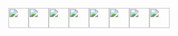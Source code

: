 <img height="40" width="40" src="https://github.com/mravinshu/mine/blob/master/Name/1.png"><img height="40" width="40" src="https://github.com/mravinshu/mine/blob/master/Name/2.png"><img height="40" width="40" src="https://github.com/mravinshu/mine/blob/master/Name/3.png"><img height="40" width="40" src="https://github.com/mravinshu/mine/blob/master/Name/4.png"><img height="40" width="40" src="https://github.com/mravinshu/mine/blob/master/Name/5png.png"><img height="40" width="40" src="https://github.com/mravinshu/mine/blob/master/Name/6.png"><img height="40" width="40" src="https://github.com/mravinshu/mine/blob/master/Name/7.png"><img height="40" width="40" src="https://github.com/mravinshu/mine/blob/master/Name/8.png">
